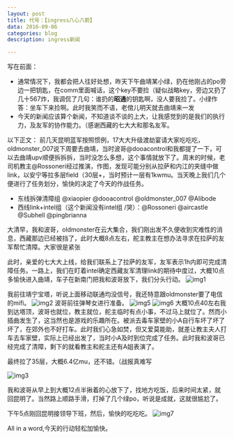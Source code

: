 ```yaml
---
layout: post
title: 代号：【ingress八心八箭】 
data: 2016-09-06
categories: blog
description: ingress新闻

---
```


写在前面：

 - 通常情况下，我都会把人往好处想，昨天下午曲靖某小绿，扔在他刚占的po旁边一把钥匙，在comm里面喊话，这个key不要捡（疑似战略key，旁边又扔了几十567炸，我调侃了几句：谁扔的**昭通**的钥匙啊，没人要我捡了。小绿作答：坐车下来捡啊。此时我笑而不语，老倌儿明天就去曲靖来一发
 - 今天的新闻应该算个新闻，不知道谈不谈的上大，让我感觉到的是我们的执行力，及友军的协作能力。（感谢西藏的七大大和那名友军。

以下正文：
前几天昆明蓝军按照惯例，17大大升级渡劫宴请大家吃吃吃，oldmonster_007说下周要去曲靖，当时波哥@dooacontrol和我都提了一下，可以去曲靖upv顺便拆拆拆，当时没怎么多想，这个事情就放下了。周末的时候，老司机教主@Rossoneri经过推演，作图，发现可能分别从拉萨和内江的夹缝中做link，以安宁等拉多层field（30层+，当时预计一层有1kwmu。当天晚上我们几个便进行了任务划分，愉快的决定了今天的作战任务。

 - 东线拆弹清障组 @xiaopier @dooacontrol @oldmonster_007 @Alibode
 - 西线link+intel组（这个新闻没有intel组 /哭）：@Rossoneri @aircastle @Subhell @pingbrianna

大清早，我和波哥，oldmonster在云大集合，我们刚出发不久便收到灾难性的消息，西藏那边已经被挡了，此时大概8点左右，舵主教主在想办法寻求在拉萨的友军帮忙清障。大家很是紧张

此时，亲爱的七大大上线，给我们联系上了拉萨的友军，友军表示1h内即可完成清障任务。一路上，我们在盯着intel确定西藏友军清理link的期待中度过，大概10点多愉快进入曲靖，车子在新南门把我和波哥放下，我们分头行动。
![img1](http://i1.piimg.com/4851/417283fd7e3fac9e.jpg)

我前往靖宁宝塔，听说上面移动联通均没信号，我还特意跟oldmonster要了电信的mifi。
![img2](http://i1.piimg.com/4851/56ae11f3491203c7.jpg)
波哥前往弹琴女进行准备。
![img5](http://i1.piimg.com/4851/cd1f0b4ddc94b05a.jpg)
![img6](http://i1.piimg.com/4851/17230dbad51706e4.jpg)
大概10点40左右我到达塔顶，波哥也就位，教主就位，舵主临时有点小事，不过马上就位了。然而小插曲发生了，这当然也是游戏的乐趣所在。被派去毒车家壁的小A自行车坏了坏了坏了，在郊外也不好打车。此时我们心急如焚，但又爱莫能助，就差让教主夫人打车去车家壁，实际上已经出发了，当时小A及时到位完成了任务。此时我和波哥已经完成了清障，剩下的就看教主和舵主还有A姐表演了。

最终拉了35层，大概6.4亿mu，还不错。（战报真难写

![img3](http://i1.piimg.com/4851/18b77cc0e3a1b7dd.jpg)

我和波哥从早上到大概12点半揪着的心放下了，找地方吃饭，后来时间太紧，就回昆明了。当然路上顺路手滑，打掉了几个绿po，听说是成就，这就很尴尬了。

下午5点刚回昆明接领导下班，然后，愉快的吃吃吃。
![img7](http://i1.piimg.com/4851/2fa94bea2040efec.jpg)

All in a word,今天的行动轻松加愉快。








